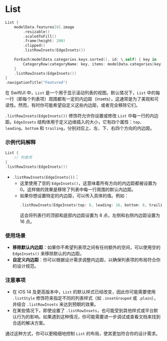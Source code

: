 # List
```swift
List {
    modelData.features[0].image
        .resizable()
        .scaledToFill()
        .frame(height: 200)
        .clipped()
        .listRowInsets(EdgeInsets())
    
    ForEach(modelData.categories.keys.sorted(), id: \.self) { key in
        CategoryRow(categoryName: key, items: modelData.categories[key]!)
    }
    .listRowInsets(EdgeInsets())
}
.navigationTitle("Featured")
```
在 SwiftUI 中，`List` 是一个用于显示滚动列表的视图。默认情况下，`List` 中的每一行（即每个列表项）周围都有一定的内边距（insets），这通常是为了美观和可读性。然而，有时你可能希望自定义这些内边距，或者完全移除它们。

`.listRowInsets(EdgeInsets())` 修饰符允许你设置或修改 `List` 中每一行的内边距。`EdgeInsets` 结构体用于定义边缘插入的大小，它有四个属性：`top`、`leading`、`bottom` 和 `trailing`，分别对应上、左、下、右四个方向的内边距。

### 示例代码解释

```swift
List {
    // 列表项
}
.listRowInsets(EdgeInsets())
```

- `.listRowInsets(EdgeInsets())`：
  - 这里使用了空的 `EdgeInsets()`，这意味着所有方向的内边距都被设置为 0。这样做的效果是移除了列表中每一行周围的默认内边距。
  - 如果你想设置特定的内边距，可以传入具体的值。例如：
    ```swift
    .listRowInsets(EdgeInsets(top: 8, leading: 16, bottom: 8, trailing: 16))
    ```
    这会将列表行的顶部和底部内边距设置为 8 点，左侧和右侧内边距设置为 16 点。

### 使用场景

- **移除默认内边距**：如果你不希望列表项之间有任何额外的空间，可以使用空的 `EdgeInsets()` 来移除默认的内边距。
- **自定义内边距**：你可以根据设计需求调整内边距，以确保列表项的布局符合你的设计规范。

### 注意事项

- 在 iOS 14 及更高版本中，`List` 的默认样式已经改变，因此你可能需要使用 `.listStyle` 修饰符来指定不同的列表样式（如 `.insetGrouped` 或 `.plain`），并结合 `.listRowInsets` 来达到预期的效果。
- 在某些情况下，即使设置了 `.listRowInsets`，也可能受到其他样式或平台默认行为的影响。如果遇到这种情况，你可能需要进一步调试或查看文档来找到合适的解决方案。

通过这种方式，你可以更精细地控制 `List` 的布局，使其更加符合你的设计需求。